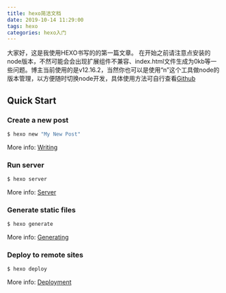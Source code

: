 ```yaml
---
title: hexo简洁文档
date: 2019-10-14 11:29:00
tags: hexo
categories: hexo入门
---
```

大家好，这是我使用HEXO书写的的第一篇文章。
在开始之前请注意点安装的node版本，不然可能会会出现扩展组件不兼容、index.html文件生成为0kb等一些问题。博主当前使用的是v12.16.2，当然你也可以是使用“n”这个工具做node的版本管理，以方便随时切换node开发，具体使用方法可自行查看[Github](https://github.com/tj/n)

## Quick Start

### Create a new post

``` bash
$ hexo new "My New Post"
```

More info: [Writing](https://hexo.io/docs/writing.html)

### Run server

``` bash
$ hexo server
```

More info: [Server](https://hexo.io/docs/server.html)

### Generate static files

``` bash
$ hexo generate
```

More info: [Generating](https://hexo.io/docs/generating.html)

### Deploy to remote sites

``` bash
$ hexo deploy
```

More info: [Deployment](https://hexo.io/docs/deployment.html)
